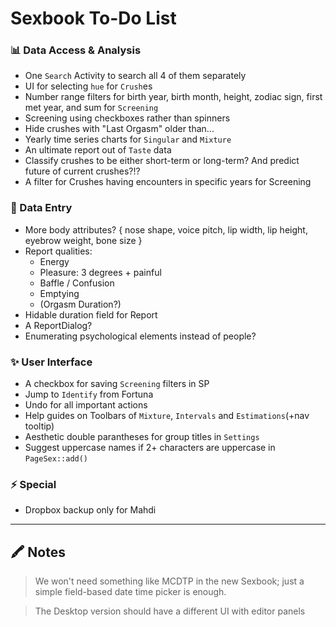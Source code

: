 # Sexbook To-Do List

### 📊 Data Access & Analysis

* One `Search` Activity to search all 4 of them separately
* UI for selecting `hue` for `Crush`es
* Number range filters for birth year, birth month, height, zodiac sign, first met year, and sum
  for `Screening`
* Screening using checkboxes rather than spinners
* Hide crushes with "Last Orgasm" older than...
* Yearly time series charts for `Singular` and `Mixture`
* An ultimate report out of `Taste` data
* Classify crushes to be either short-term or long-term? And predict future of current crushes?!?
* A filter for Crushes having encounters in specific years for Screening

### 📝 Data Entry

* More body attributes? { nose shape, voice pitch, lip width, lip height, eyebrow weight, bone size }
* Report qualities:
  - Energy
  - Pleasure: 3 degrees + painful
  - Baffle / Confusion
  - Emptying
  - (Orgasm Duration?)
* Hidable duration field for Report
* A ReportDialog?
* Enumerating psychological elements instead of people?

### ✨ User Interface

* A checkbox for saving `Screening` filters in SP
* Jump to `Identify` from Fortuna
* Undo for all important actions
* Help guides on Toolbars of `Mixture`, `Intervals` and `Estimations`(+nav tooltip)
* Aesthetic double parantheses for group titles in `Settings`
* Suggest uppercase names if 2+ characters are uppercase in `PageSex::add()`

### ⚡ Special

* Dropbox backup only for Mahdi

---

## 🖍 Notes

> We won't need something like MCDTP in the new Sexbook; just a simple field-based date time picker
> is enough.

> The Desktop version should have a different UI with editor panels
